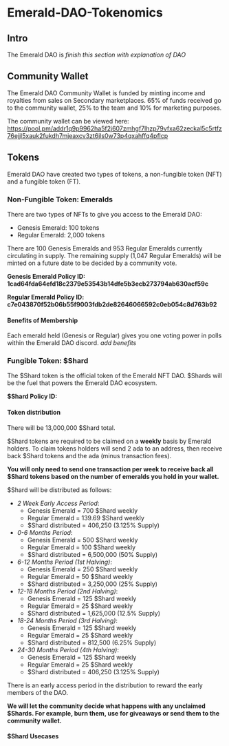 # Emerald-DAO-Tokenomics

## Intro
The Emerald DAO is *finish this section with explanation of DAO*

## Community Wallet
The Emerald DAO Community Wallet is funded by minting income and royalties from sales on Secondary marketplaces. 65% of funds received go to the community wallet, 25% to the team and 10% for marketing purposes.

The community wallet can be viewed here: https://pool.pm/addr1q9p9962ha5f2j607zmhgf7lhzp79vfxa62zeckal5c5rtfz76ejjl5xauk2fukdh7mjeaxcv3zt6jls0w73p4qxahffq4pflcp

## Tokens
Emerald DAO have created two types of tokens, a non-fungible token (NFT) and a fungible token (FT).

### Non-Fungible Token: Emeralds
There are two types of NFTs to give you access to the Emerald DAO:
 * Genesis Emerald: 100 tokens
 * Regular Emerald: 2,000 tokens

There are 100 Genesis Emeralds and 953 Regular Emeralds currently circulating in supply.
The remaining supply (1,047 Regular Emeralds) will be minted on a future date to be decided by a community vote.

**Genesis Emerald Policy ID: 1cad64fda64efd18c2379e53543b14dfe5b3ecb273794ab630acf59c**

**Regular Emerald Policy ID: c7e043870f52b06b55f9003fdb2de82646066592c0eb054c8d763b92**

#### Benefits of Membership
Each emerald held (Genesis or Regular) gives you one voting power in polls within the Emerald DAO discord.
*add benefits*

### Fungible Token: $Shard
The $Shard token is the official token of the Emerald NFT DAO. $Shards will be the fuel that powers the Emerald DAO ecosystem.

**$Shard Policy ID:**

#### Token distribution
There will be 13,000,000 $Shard total.

$Shard tokens are required to be claimed on a **weekly** basis by Emerald holders.
To claim tokens holders will send 2 ada to an address, then receive back $Shard tokens and the ada (minus transaction fees).

**You will only need to send one transaction per week to receive back all $Shard tokens based on the number of emeralds you hold in your wallet.**

$Shard will be distributed as follows:
 * *2 Week Early Access Period*: 
    * Genesis Emerald = 700 $Shard weekly
    * Regular Emerald = 139.69 $Shard weekly
    * $Shard distributed = 406,250 (3.125% Supply)
 * *0-6 Months Period*:
    * Genesis Emerald = 500 $Shard weekly
    * Regular Emerald = 100 $Shard weekly
    * $Shard distributed = 6,500,000 (50% Supply)
 * *6-12 Months Period (1st Halving)*:
    * Genesis Emerald = 250 $Shard weekly
    * Regular Emerald = 50 $Shard weekly
    * $Shard distributed = 3,250,000 (25% Supply)
 * *12-18 Months Period (2nd Halving)*: 
    * Genesis Emerald = 125 $Shard weekly
    * Regular Emerald = 25 $Shard weekly
    * $Shard distributed = 1,625,000 (12.5% Supply)
 * *18-24 Months Period (3rd Halving)*: 
    * Genesis Emerald = 125 $Shard weekly
    * Regular Emerald = 25 $Shard weekly
    * $Shard distributed = 812,500 (6.25% Supply)
 * *24-30 Months Period (4th Halving)*: 
    * Genesis Emerald = 125 $Shard weekly
    * Regular Emerald = 25 $Shard weekly
    * $Shard distributed = 406,250 (3.125% Supply)

There is an early access period in the distribution to reward the early members of the DAO.

**We will let the community decide what happens with any unclaimed $Shards. For example, burn them, use for giveaways or send them to the community wallet.**

#### $Shard Usecases

